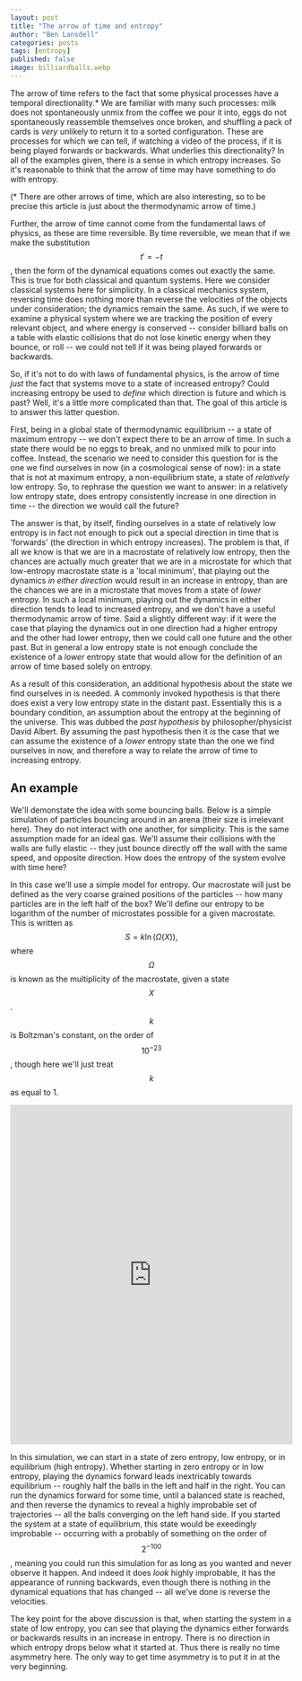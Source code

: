 ```yaml
---
layout: post
title: "The arrow of time and entropy"
author: "Ben Lansdell"
categories: posts
tags: [entropy]
published: false
image: billiardballs.webp
---
```


The arrow of time refers to the fact that some physical processes have a temporal directionality.* We are familiar with many such processes: milk does not spontaneously unmix from the coffee we pour it into, eggs do not spontaneously reassemble themselves once broken, and shuffling a pack of cards is _very_ unlikely to return it to a sorted configuration. These are processes for which we can tell, if watching a video of the process, if it is being played forwards or backwards. What underlies this directionality? In all of the examples given, there is a sense in which entropy increases. So it's reasonable to think that the arrow of time may have something to do with entropy. 

(* There are other arrows of time, which are also interesting, so to be precise this article is just about the thermodynamic arrow of time.)

Further, the arrow of time cannot come from the fundamental laws of physics, as these are time reversible. By time reversible, we mean that if we make the substitution $$t' = -t$$, then the form of the dynamical equations comes out exactly the same. This is true for both classical and quantum systems. Here we consider classical systems here for simplicity. In a classical mechanics system, reversing time does nothing more than reverse the velocities of the objects under consideration; the dynamics remain the same. As such, if we were to examine a physical system where we are tracking the position of every relevant object, and where energy is conserved -- consider billiard balls on a table with elastic collisions that do not lose kinetic energy when they bounce, or roll -- we could not tell if it was being played forwards or backwards. 

So, if it's not to do with laws of fundamental physics, is the arrow of time _just_ the fact that systems move to a state of increased entropy? Could increasing entropy be used to _define_ which direction is future and which is past? Well, it's a little more complicated than that. The goal of this article is to answer this latter question. 

First, being in a global state of thermodynamic equilibrium -- a state of maximum entropy -- we don't expect there to be an arrow of time. In such a state there would be no eggs to break, and no unmixed milk to pour into coffee. Instead, the scenario we need to consider this question for is the one we find ourselves in now (in a cosmological sense of now): in a state that is not at maximum entropy, a non-equilibrium state, a state of _relatively_ low entropy. So, to rephrase the question we want to answer: in a relatively low entropy state, does entropy consistently increase in one direction in time -- the direction we would call the future? 

The answer is that, by itself, finding ourselves in a state of relatively low entropy is in fact not enough to pick out a special direction in time that is 'forwards' (the direction in which entropy increases). The problem is that, if all we know is that we are in a macrostate of relatively low entropy, then the chances are actually much greater that we are in a microstate for which that low-entropy macrostate state is a 'local minimum', that playing out the dynamics _in either direction_ would result in an increase in entropy, than are the chances we are in a microstate that moves from a state of _lower_ entropy. In such a local minimum, playing out the dynamics in either direction tends to lead to increased entropy, and we don't have a useful thermodynamic arrow of time. Said a slightly different way: if it were the case that playing the dynamics out in one direction had a higher entropy and the other had lower entropy, then we could call one future and the other past. But in general a low entropy state is not enough conclude the existence of a _lower_ entropy state that would allow for the definition of an arrow of time based solely on entropy. 

As a result of this consideration, an additional hypothesis about the state we find ourselves in is needed. A commonly invoked hypothesis is that there does exist a very low entropy state in the distant past. Essentially this is a boundary condition, an assumption about the entropy at the beginning of the universe. This was dubbed the _past hypothesis_ by philosopher/physicist David Albert. By assuming the past hypothesis then it _is_ the case that we can assume the existence of a _lower_ entropy state than the one we find ourselves in now, and therefore a way to relate the arrow of time to increasing entropy. 

## An example

We'll demonstate the idea with some bouncing balls. Below is a simple simulation of particles bouncing around in an arena (their size is irrelevant here). They do not interact with one another, for simplicity. This is the same assumption made for an ideal gas. We'll assume their collisions with the walls are fully elastic -- they just bounce directly off the wall with the same speed, and opposite direction. How does the entropy of the system evolve with time here? 

In this case we'll use a simple model for entropy. Our macrostate will just be defined as the very coarse grained positions of the particles -- how many particles are in the left half of the box? We'll define our entropy to be logarithm of the number of microstates possible for a given macrostate. This is written as
$$
\begin{equation}
S = k \ln (\Omega(X)),
\end{equation}
$$
where $$\Omega$$ is known as the multiplicity of the macrostate, given a state $$X$$. $$k$$ is Boltzman's constant, on the order of $$10^{-23}$$, though here we'll just treat $$k$$ as equal to 1. 

<iframe width="100%" height="605" frameborder="0"
  src="https://observablehq.com/embed/@benlansdell/entropy-and-the-arrow-of-time?cells=eh%2Ccanvas%2Cviewof+reset_widget_local"></iframe>

In this simulation, we can start in a state of zero entropy, low entropy, or in equilibrium (high entropy). Whether starting in zero entropy or in low entropy, playing the dynamics forward leads inextricably towards equilibrium -- roughly half the balls in the left and half in the right. You can run the dynamics forward for some time, until a balanced state is reached, and then reverse the dynamics to reveal a highly improbable set of trajectories -- all the balls converging on the left hand side. If you started the system at a state of equilibrium, this state would be exeedingly improbable -- occurring with a probably of something on the order of $$2^{-100}$$, meaning you could run this simulation for as long as you wanted and never observe it happen. And indeed it does _look_ highly improbable, it has the appearance of running backwards, even though there is nothing in the dynamical equations that has changed -- all we've done is reverse the velocities. 

The key point for the above discussion is that, when starting the system in a state of low entropy, you can see that playing the dynamics either forwards or backwards results in an increase in entropy. There is no direction in which entropy drops below what it started at. Thus there is really no time asymmetry here. The only way to get time asymmetry is to put it in at the very beginning. 

